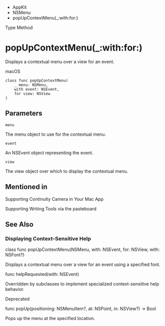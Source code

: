 

- AppKit
- NSMenu
-  popUpContextMenu(\_:with:for:) 

Type Method

# popUpContextMenu(\_:with:for:)

Displays a contextual menu over a view for an event.

macOS

``` source
class func popUpContextMenu(
    _ menu: NSMenu,
    with event: NSEvent,
    for view: NSView
)
```

## Parameters 

`menu`  

The menu object to use for the contextual menu.

`event`  

An NSEvent object representing the event.

`view`  

The view object over which to display the contextual menu.

## Mentioned in 

Supporting Continuity Camera in Your Mac App

Supporting Writing Tools via the pasteboard

## See Also

### Displaying Context-Sensitive Help

class func popUpContextMenu(NSMenu, with: NSEvent, for: NSView, with: NSFont?)

Displays a contextual menu over a view for an event using a specified font.

func helpRequested(with: NSEvent)

Overridden by subclasses to implement specialized context-sensitive help behavior.

Deprecated

func popUp(positioning: NSMenuItem?, at: NSPoint, in: NSView?) -> Bool

Pops up the menu at the specified location.

